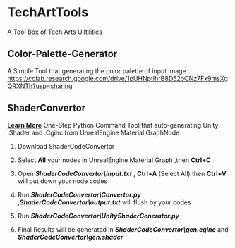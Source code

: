 # TechArtTools
A Tool Box of Tech Arts Uiltilities

## Color-Palette-Generator
A Simple Tool that generating the color palette of input image.
https://colab.research.google.com/drive/1pUHNptIhrB8D52oQNz7Fx9msXgQRXNTh?usp=sharing

## ShaderConvertor

**[Learn More](https://hikohiko.notion.site/ShaderConvertor-03f3631023924f03b1d5bf4b02d14c4d?pvs=4)**
One-Step Python Command Tool that auto-generating Unity .Shader  and .Cginc  from UnrealEngine Material GraphNode

1. Download ShaderCodeConvertor
2. Select **All** your nodes in UnrealEngine Material Graph ,then **Ctrl+C**
3. Open ***ShaderCodeConvertor\input.txt*** , **Ctrl+A** (Select All) then **Ctrl+V** will put down your node codes
4. Run ***ShaderCodeConvertor\Convertor.py*** ,***ShaderCodeConvertor\output.txt*** will flush by your codes
5. Run ***ShaderCodeConvertor\UnityShaderGenerator.py*** 

6. Final Results will be generated in ***ShaderCodeConvertor\gen.cginc***  and ***ShaderCodeConvertor\gen.shader*** 
